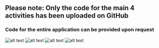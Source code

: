 ## Please note: Only the code for the main 4 activities has been uploaded on GitHub
### Code for the entire application can be provided upon request
![alt text](https://github.com/EvanPl/Compass_Android_App_with_Extra_Functionalities/blob/main/Activities/Activity_1.png)
![alt text](https://github.com/EvanPl/Compass_Android_App_with_Extra_Functionalities/blob/main/Activities/Activity_2.png)
![alt text](https://github.com/EvanPl/Compass_Android_App_with_Extra_Functionalities/blob/main/Activities/Activity_3.png)
![alt text](https://github.com/EvanPl/Compass_Android_App_with_Extra_Functionalities/blob/main/Activities/Activity_4.png)
